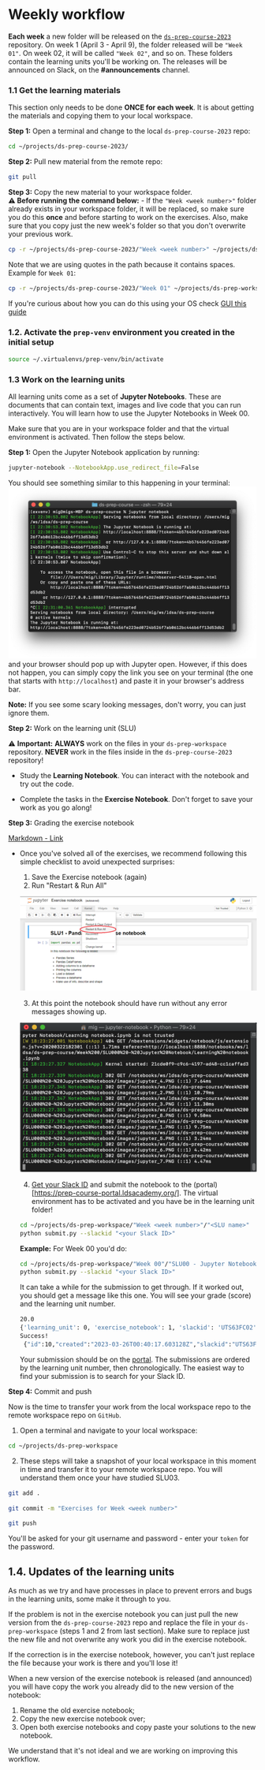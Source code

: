 # Weekly workflow

**Each week** a new folder will be released on the [`ds-prep-course-2023`](https://github.com/LDSSA/ds-prep-course-2023) repository. On week 1 (April 3 - April 9), the folder released will be `"Week 01"`. On week 02, it will be called `"Week 02"`, and so on. These folders contain the learning units you'll be working on. The releases will be announced on Slack, on the **#announcements** channel.

### 1.1 Get the learning materials

This section only needs to be done **ONCE for each week**. It is about getting the materials and copying them to your local workspace.

**Step 1:** Open a terminal and change to the local `ds-prep-course-2023` repo:

```bash
cd ~/projects/ds-prep-course-2023/
```

**Step 2:** Pull new material from the remote repo:
```bash
git pull
```

**Step 3:** Copy the new material to your workspace folder.   
**⚠️ Before running the command below:** - If the `"Week <week number>"` folder already exists in your workspace folder, it will be replaced, so make sure you do this **once** and before starting to work on the exercises. Also, make sure that you copy just the new week's folder so that you don't overwrite your previous work.

```bash
cp -r ~/projects/ds-prep-course-2023/"Week <week number>" ~/projects/ds-prep-workspace/
```
Note that we are using quotes in the path because it contains spaces. Example for `Week 01`:

```bash
cp -r ~/projects/ds-prep-course-2023/"Week 01" ~/projects/ds-prep-workspace/
```

If you're curious about how you can do this using your OS check [GUI this guide](guides/using_os_gui_to_manage_directories.md)

### 1.2. Activate the `prep-venv` environment you created in the initial setup

```bash
source ~/.virtualenvs/prep-venv/bin/activate
```

### 1.3 Work on the learning units

All learning units come as a set of **Jupyter Notebooks**. These are documents that can contain text, images and live code that you can run interactively. You will learn how to use the Jupyter Notebooks in Week 00.

Make sure that you are in your workspace folder and that the virtual environment is activated. Then follow the steps below.

**Step 1:** Open the Jupyter Notebook application by running:

```bash
jupyter-notebook --NotebookApp.use_redirect_file=False
```

You should see something similar to this happening in your terminal:
![Open exercise notebook](media/jupyter_terminal.png "Open exercise notebook")
and your browser should pop up with Jupyter open. However, if this does not happen, you can simply copy the link you see on your terminal (the one that starts with `http://localhost`) and paste it in your browser's address bar.

**Note:** If you see some  scary looking messages, don't worry, you can just ignore them.

**Step 2:** Work on the learning unit (SLU)

⚠️ **Important:** **ALWAYS** work on the files in your `ds-prep-workspace` repository. **NEVER** work in the files inside in the `ds-prep-course-2023` repository!

- Study the **Learning Notebook**. You can interact with the notebook and try out the code.

- Complete the tasks in the **Exercise Notebook**. Don't forget to save your work as you go along!

<a name="link-to-grading"></a>
**Step 3:** Grading the exercise notebook

[Markdown - Link](#Link)

- Once you've solved all of the exercises, we recommend following this simple checklist to avoid unexpected surprises:
   1. Save the Exercise notebook (again)
   2. Run "Restart & Run All"

   ![Restart & Run All](media/jupyter_clear_and_run.png)

   3. At this point the notebook should have run without any error messages showing up.

   ![terminal notebook](assets/terminal_notebook.png)
   
   4. [Get your Slack ID](https://moshfeu.medium.com/how-to-find-my-member-id-in-slack-workspace-d4bba942e38c) and submit the notebook to the (portal)[https://prep-course-portal.ldsacademy.org/]. The virtual environment has to be activated and you have be in the learning unit folder!

   ```bash
   cd ~/projects/ds-prep-workspace/"Week <week number>"/"<SLU name>"
   python submit.py --slackid "<your Slack ID>"
   ```

   **Example:** For Week 00 you'd do:

   ```bash
   cd ~/projects/ds-prep-workspace/"Week 00"/"SLU00 - Jupyter Notebook"
   python submit.py --slackid "<your Slack ID>"
   ```
 
   It can take a while for the submission to get through. If it worked out, you should get a message like this one. You will see your grade (score) and the learning unit number.

   ```bash
   20.0
   {'learning_unit': 0, 'exercise_notebook': 1, 'slackid': 'UTS63FC02', 'score': 20.0}
   Success!
    {"id":10,"created":"2023-03-26T00:40:17.603128Z","slackid":"UTS63FC02","learning_unit" 0,"exercise_notebook":1,"score":20.0}
   ```
   Your submission should be on the [portal](https://prep-course-portal.ldsacademy.org/). The submissions are ordered by the learning unit number, then chronologically. The easiest way to find your submission is to search for your Slack ID.

**Step 4:** Commit and push

Now is the time to transfer your work from the local workspace repo to the remote workspace repo on `GitHub`. 

   1. Open a terminal and navigate to your local workspace:

   ```bash
   cd ~/projects/ds-prep-workspace
   ```

   2. These steps will take a snapshot of your local workspace in this moment in time and transfer it to your remote workspace repo. You will understand them once your have studied SLU03.

   ```bash
   git add .
   ```

   ```bash
   git commit -m "Exercises for Week <week number>"
   ```

   ```bash
   git push
   ```

   You'll be asked for your git username and password  - enter your `token` for the password.

## 1.4. Updates of the learning units

As much as we try and have processes in place to prevent errors and bugs in the learning units, some make it through to you. 

If the problem is not in the exercise notebook you can just pull the new version from the `ds-prep-course-2023` repo and replace the file in your `ds-prep-workspace` (steps 1 and 2 from last section). Make sure to replace just the new file and not overwrite any work you did in the exercise notebook.

If the correction is in the exercise notebook, however, you can't just replace the file because your work is there and you'll lose it!

When a new version of the exercise notebook is released (and announced) you will have copy the work you already did to the new version of the notebook:

1. Rename the old exercise notebook;
1. Copy the new exercise notebook over;
1. Open both exercise notebooks and copy paste your solutions to the new notebook.

We understand that it's not ideal and we are working on improving this workflow.
